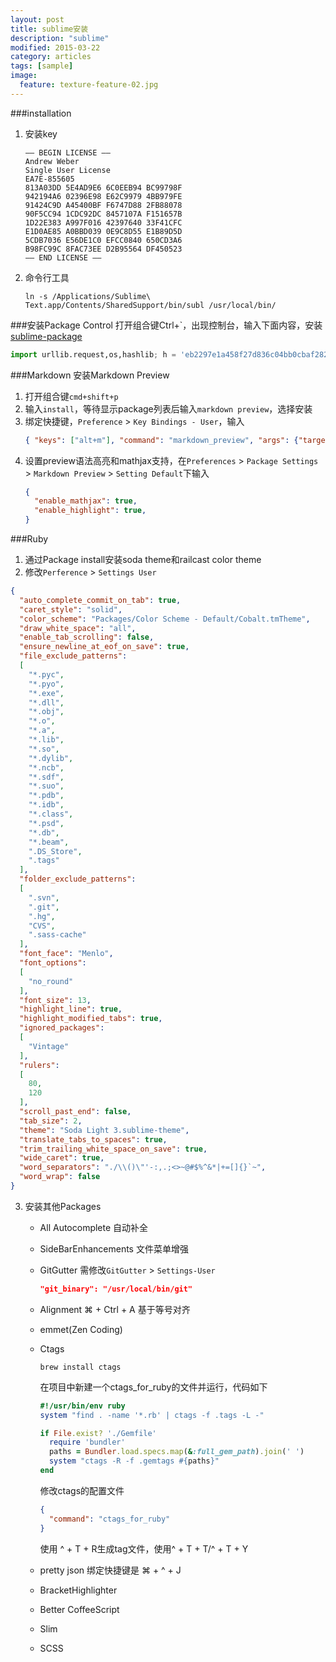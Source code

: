 ```yaml
---
layout: post
title: sublime安装
description: "sublime"
modified: 2015-03-22
category: articles
tags: [sample]
image:
  feature: texture-feature-02.jpg
---
```


###installation
1.  安装key
    ```
    —– BEGIN LICENSE —–
    Andrew Weber
    Single User License
    EA7E-855605
    813A03DD 5E4AD9E6 6C0EEB94 BC99798F
    942194A6 02396E98 E62C9979 4BB979FE
    91424C9D A45400BF F6747D88 2FB88078
    90F5CC94 1CDC92DC 8457107A F151657B
    1D22E383 A997F016 42397640 33F41CFC
    E1D0AE85 A0BBD039 0E9C8D55 E1B89D5D
    5CDB7036 E56DE1C0 EFCC0840 650CD3A6
    B98FC99C 8FAC73EE D2B95564 DF450523
    —— END LICENSE ——
    ```
2.  命令行工具
    ```shell
    ln -s /Applications/Sublime\ Text.app/Contents/SharedSupport/bin/subl /usr/local/bin/
    ```

###安装Package Control
打开组合键Ctrl+\`，出现控制台，输入下面内容，安装[sublime-package](https://packagecontrol.io/installation)
```python
import urllib.request,os,hashlib; h = 'eb2297e1a458f27d836c04bb0cbaf282' + 'd0e7a3098092775ccb37ca9d6b2e4b7d'; pf = 'Package Control.sublime-package'; ipp = sublime.installed_packages_path(); urllib.request.install_opener( urllib.request.build_opener( urllib.request.ProxyHandler()) ); by = urllib.request.urlopen( 'http://packagecontrol.io/' + pf.replace(' ', '%20')).read(); dh = hashlib.sha256(by).hexdigest(); print('Error validating download (got %s instead of %s), please try manual install' % (dh, h)) if dh != h else open(os.path.join( ipp, pf), 'wb' ).write(by)
```

###Markdown
安装Markdown Preview

1.	打开组合键`cmd+shift+p`
2.	输入`install`，等待显示package列表后输入`markdown preview`，选择安装
3.	绑定快捷键，`Preference` > `Key Bindings - User`，输入
    ```json
    { "keys": ["alt+m"], "command": "markdown_preview", "args": {"target": "browser", "parser":"markdown"} }
    ```
4.	设置preview语法高亮和mathjax支持，在`Preferences` > `Package Settings` > `Markdown Preview` > `Setting Default`下输入
    ```json
    {
      "enable_mathjax": true,
      "enable_highlight": true,
    }
    ```

###Ruby
1.  通过Package install安装soda theme和railcast color theme
2.  修改`Perference` > `Settings User`
```json
{
  "auto_complete_commit_on_tab": true,
  "caret_style": "solid",
  "color_scheme": "Packages/Color Scheme - Default/Cobalt.tmTheme",
  "draw_white_space": "all",
  "enable_tab_scrolling": false,
  "ensure_newline_at_eof_on_save": true,
  "file_exclude_patterns":
  [
    "*.pyc",
    "*.pyo",
    "*.exe",
    "*.dll",
    "*.obj",
    "*.o",
    "*.a",
    "*.lib",
    "*.so",
    "*.dylib",
    "*.ncb",
    "*.sdf",
    "*.suo",
    "*.pdb",
    "*.idb",
    "*.class",
    "*.psd",
    "*.db",
    "*.beam",
    ".DS_Store",
    ".tags"
  ],
  "folder_exclude_patterns":
  [
    ".svn",
    ".git",
    ".hg",
    "CVS",
    ".sass-cache"
  ],
  "font_face": "Menlo",
  "font_options":
  [
    "no_round"
  ],
  "font_size": 13,
  "highlight_line": true,
  "highlight_modified_tabs": true,
  "ignored_packages":
  [
    "Vintage"
  ],
  "rulers":
  [
    80,
    120
  ],
  "scroll_past_end": false,
  "tab_size": 2,
  "theme": "Soda Light 3.sublime-theme",
  "translate_tabs_to_spaces": true,
  "trim_trailing_white_space_on_save": true,
  "wide_caret": true,
  "word_separators": "./\\()\"'-:,.;<>~@#$%^&*|+=[]{}`~",
  "word_wrap": false
}
```
3.  安装其他Packages

    - All Autocomplete 自动补全
    - SideBarEnhancements 文件菜单增强
    - GitGutter 需修改`GitGutter` > `Settings-User`
      ```json
      "git_binary": "/usr/local/bin/git"
      ```
    - Alignment ⌘ + Ctrl + A 基于等号对齐
    - emmet(Zen Coding)
    - Ctags
      ```shell
      brew install ctags
      ```
      在项目中新建一个ctags_for_ruby的文件并运行，代码如下
      ```ruby
      #!/usr/bin/env ruby
      system "find . -name '*.rb' | ctags -f .tags -L -"

      if File.exist? './Gemfile'
        require 'bundler'
        paths = Bundler.load.specs.map(&:full_gem_path).join(' ')
        system "ctags -R -f .gemtags #{paths}"
      end
      ```
      修改ctags的配置文件
      ```json
      {
        "command": "ctags_for_ruby"
      }
      ```

      使用 ^ + T + R生成tag文件，使用^ + T + T/^ + T + Y

    - pretty json 绑定快捷键是 ⌘ + ^ + J
    - BracketHighlighter
    - Better CoffeeScript
    - Slim
    - SCSS
